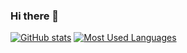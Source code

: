 ### Hi there 👋

[![GitHub stats](https://github-readme-stats.vercel.app/api?username=FellipePatrick&show_icons=true&theme=default&include_all_commits=true&count_private=true)](https://github.com/anuraghazra/github-readme-stats)
[![Most Used Languages](https://github-readme-stats.vercel.app/api/top-langs/?username=FellipePatrick&layout=compact&langs_count=7&theme=default)](https://github.com/anuraghazra/github-readme-stats)
